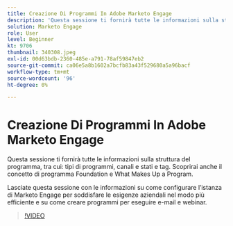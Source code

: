 ```yaml
---
title: Creazione Di Programmi In Adobe Marketo Engage
description: 'Questa sessione ti fornirà tutte le informazioni sulla struttura del programma, tra cui: tipi di programmi, canali e stati e tag.'
solution: Marketo Engage
role: User
level: Beginner
kt: 9706
thumbnail: 340308.jpeg
exl-id: 00d63bdb-2360-485e-a791-78af59847eb2
source-git-commit: ca06e5a8b1602a7bcfb83a43f529680a5a96bacf
workflow-type: tm+mt
source-wordcount: '96'
ht-degree: 0%

---
```


# Creazione Di Programmi In Adobe Marketo Engage

Questa sessione ti fornirà tutte le informazioni sulla struttura del programma, tra cui: tipi di programmi, canali e stati e tag. Scoprirai anche il concetto di programma Foundation e What Makes Up a Program.

Lasciate questa sessione con le informazioni su come configurare l’istanza di Marketo Engage per soddisfare le esigenze aziendali nel modo più efficiente e su come creare programmi per eseguire e-mail e webinar.

>[!VIDEO](https://video.tv.adobe.com/v/340308/?quality=12&learn=on)

